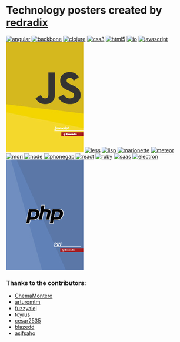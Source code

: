# Technology posters created by [redradix](http://redradix.com)

[![angular](thumb/angular.jpg)](png/angular.png)
[![backbone](thumb/backbone.jpg)](png/backbone.png)
[![clojure](thumb/clojure.jpg)](png/clojure.png)
[![css3](thumb/css3.jpg)](png/css3.png)
[![html5](thumb/html5.jpg)](png/html5.png)
[![io](thumb/io.jpg)](png/io.png)
[![javascript](thumb/javascript.jpg)](png/javascript.png)
[![javascript](thumb/javascript-alt.jpg)](png/javascript-alt.png)
[![less](thumb/less.jpg)](png/less.png)
[![lisp](thumb/lisp.jpg)](png/lisp.png)
[![marionette](thumb/marionette.jpg)](png/marionette.png)
[![meteor](thumb/meteor.jpg)](png/meteor.png)
[![mori](thumb/mori.jpg)](png/mori.png)
[![node](thumb/node.jpg)](png/node.png)
[![phonegap](thumb/phonegap.jpg)](png/phonegap.png)
[![react](thumb/react.jpg)](png/react.png)
[![ruby](thumb/ruby.jpg)](png/ruby.png)
[![saas](thumb/sass.jpg)](png/sass.png)
[![electron](thumb/electron.jpg)](png/electron.png)
[![php](thumb/php.jpg)](png/php.png)


### Thanks to the contributors:

- [ChemaMontero](https://github.com/ChemaMontero)
- [arturomtm](https://github.com/arturomtm)
- [fuzzyalej](https://github.com/fuzzyalej)
- [tcyrus](https://github.com/tcyrus)
- [cesar2535](https://github.com/cesar2535)
- [blazedd](https://github.com/blazedd)
- [asifsaho](https://github.com/asifsaho)
